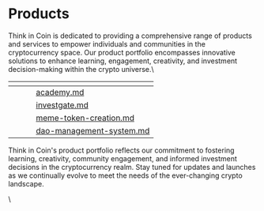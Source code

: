 # Products

Think in Coin is dedicated to providing a comprehensive range of products and services to empower individuals and communities in the cryptocurrency space. Our product portfolio encompasses innovative solutions to enhance learning, engagement, creativity, and investment decision-making within the crypto universe.\


<table data-card-size="large" data-view="cards"><thead><tr><th></th><th></th><th></th><th data-hidden data-card-target data-type="content-ref"></th></tr></thead><tbody><tr><td></td><td></td><td></td><td><a href="academy.md">academy.md</a></td></tr><tr><td></td><td></td><td></td><td><a href="investgate.md">investgate.md</a></td></tr><tr><td></td><td></td><td></td><td><a href="meme-token-creation.md">meme-token-creation.md</a></td></tr><tr><td></td><td></td><td></td><td><a href="dao-management-system.md">dao-management-system.md</a></td></tr></tbody></table>



Think in Coin's product portfolio reflects our commitment to fostering learning, creativity, community engagement, and informed investment decisions in the cryptocurrency realm. Stay tuned for updates and launches as we continually evolve to meet the needs of the ever-changing crypto landscape.

\
